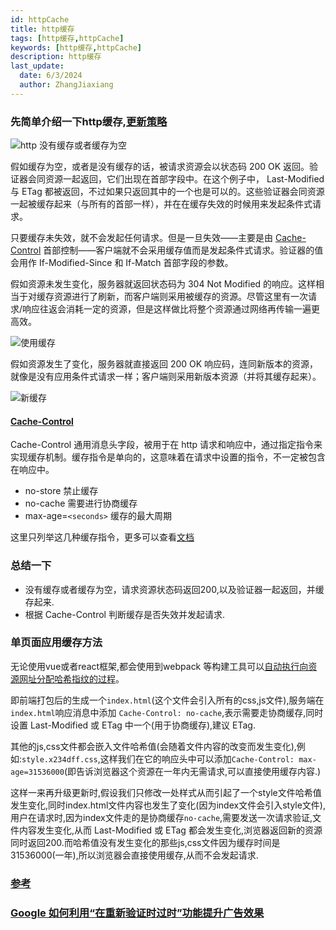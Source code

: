 ```yaml
---
id: httpCache
title: http缓存
tags: [http缓存,httpCache]
keywords: [http缓存,httpCache]
description: http缓存
last_update:
  date: 6/3/2024
  author: ZhangJiaxiang
---
```


### 先简单介绍一下http缓存,[更新策略](https://developer.mozilla.org/zh-CN/docs/Web/HTTP/Conditional_requests#%E5%BA%94%E7%94%A8%E5%9C%BA%E6%99%AF)

![http 没有缓存或者缓存为空](https://developer.mozilla.org/zh-CN/docs/Web/HTTP/Conditional_requests/cache1.png)

假如缓存为空，或者是没有缓存的话，被请求资源会以状态码 200 OK 返回。验证器会同资源一起返回，它们出现在首部字段中。在这个例子中， Last-Modified 与 ETag 都被返回，不过如果只返回其中的一个也是可以的。这些验证器会同资源一起被缓存起来（与所有的首部一样），并在在缓存失效的时候用来发起条件式请求。

只要缓存未失效，就不会发起任何请求。但是一旦失效——主要是由 [Cache-Control](https://developer.mozilla.org/zh-CN/docs/Web/HTTP/Headers/Cache-Control) 首部控制——客户端就不会采用缓存值而是发起条件式请求。验证器的值会用作 If-Modified-Since 和 If-Match 首部字段的参数。

假如资源未发生变化，服务器就返回状态码为 304 Not Modified 的响应。这样相当于对缓存资源进行了刷新，而客户端则采用被缓存的资源。尽管这里有一次请求/响应往返会消耗一定的资源，但是这样做比将整个资源通过网络再传输一遍更高效。

![使用缓存](https://developer.mozilla.org/zh-CN/docs/Web/HTTP/Conditional_requests/httpcache2.png)

假如资源发生了变化，服务器就直接返回 200 OK 响应码，连同新版本的资源，就像是没有应用条件式请求一样；客户端则采用新版本资源（并将其缓存起来）。

![新缓存](https://developer.mozilla.org/zh-CN/docs/Web/HTTP/Conditional_requests/httpcache3.png)

#### [Cache-Control](https://developer.mozilla.org/zh-CN/docs/Web/HTTP/Headers/Cache-Control)

Cache-Control 通用消息头字段，被用于在 http 请求和响应中，通过指定指令来实现缓存机制。缓存指令是单向的，这意味着在请求中设置的指令，不一定被包含在响应中。

- no-store 禁止缓存
- no-cache 需要进行协商缓存
- max-age=`<seconds>` 缓存的最大周期

这里只列举这几种缓存指令，更多可以查看[文档](https://developer.mozilla.org/zh-CN/docs/Web/HTTP/Headers/Cache-Control)

### 总结一下
- 没有缓存或者缓存为空，请求资源状态码返回200,以及验证器一起返回，并缓存起来.
- 根据 Cache-Control 判断缓存是否失效并发起请求.

### 单页面应用缓存方法
无论使用vue或者react框架,都会使用到webpack 等构建工具可以[自动执行向资源网址分配哈希指纹的过程](https://webpack.js.org/guides/caching/#output-filenames)。

即前端打包后的生成一个`index.html`(这个文件会引入所有的css,js文件),服务端在`index.html`响应消息中添加 `Cache-Control: no-cache`,表示需要走协商缓存,同时设置 Last-Modified 或 ETag 中一个(用于协商缓存),建议 ETag.

其他的js,css文件都会嵌入文件哈希值(会随着文件内容的改变而发生变化),例如:`style.x234dff.css`,这样我们在它的响应头中可以添加`Cache-Control: max-age=31536000`(即告诉浏览器这个资源在一年内无需请求,可以直接使用缓存内容.)

这样一来再升级更新时,假设我们只修改一处样式从而引起了一个style文件哈希值发生变化,同时index.html文件内容也发生了变化(因为index文件会引入style文件),用户在请求时,因为index文件走的是协商缓存`no-cache`,需要发送一次请求验证,文件内容发生变化,从而 Last-Modified 或 ETag 都会发生变化,浏览器返回新的资源同时返回200.而哈希值没有发生变化的那些js,css文件因为缓存时间是31536000(一年),所以浏览器会直接使用缓存,从而不会发起请求.


### [参考](https://web.dev/articles/http-cache?hl=zh-cn#browser-compatibility)
### [Google 如何利用“在重新验证时过时”功能提升广告效果](https://web.dev/case-studies/ads-case-study-stale-while-revalidate?hl=zh-cn)
